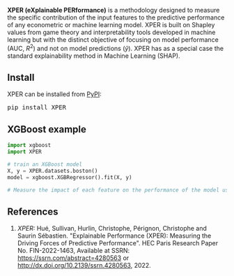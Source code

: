 **XPER (eXplainable PERformance)** is a methodology designed to measure the specific contribution of the input features to the predictive performance of any econometric or machine learning model. XPER is built on Shapley values from game theory and interpretability tools developed in machine learning but with the distinct objective of focusing on model performance (AUC, $R^2$) and not on model predictions ($\hat{y}$). XPER has as a special case the standard explainability method in Machine Learning (SHAP).

## Install

XPER can be installed from [PyPI](https://pypi.org/project/XPER):

<pre>
pip install XPER
</pre>

## XGBoost example

```python
import xgboost
import XPER

# train an XGBoost model
X, y = XPER.datasets.boston()
model = xgboost.XGBRegressor().fit(X, y)

# Measure the impact of each feature on the performance of the model using XPER
```

## References

1. *XPER:* Hué, Sullivan, Hurlin, Christophe, Pérignon, Christophe and Saurin Sébastien. "Explainable Performance (XPER): Measuring the Driving Forces of Predictive Performance". HEC Paris Research Paper No. FIN-2022-1463, Available at SSRN: https://ssrn.com/abstract=4280563 or http://dx.doi.org/10.2139/ssrn.4280563, 2022.

